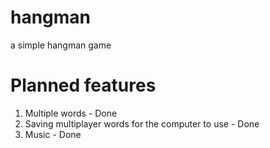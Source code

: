 # hangman
a simple hangman game

# Planned features

1. Multiple words - Done
2. Saving multiplayer words for the computer to use - Done
3. Music - Done
